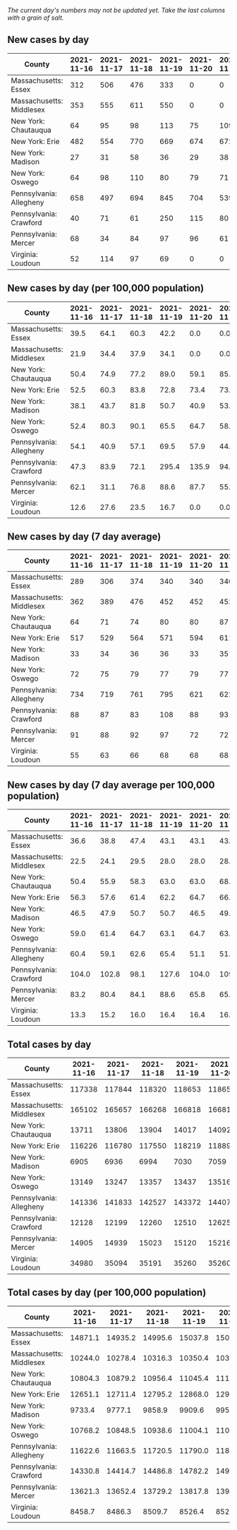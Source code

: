 _The current day's numbers may not be updated yet. Take the last columns with a grain of salt._
## New cases by day

| County | 2021-11-16 | 2021-11-17 | 2021-11-18 | 2021-11-19 | 2021-11-20 | 2021-11-21 | 2021-11-22 |
| --- | --- | --- | --- | --- | --- | --- | --- |
| Massachusetts: Essex | 312 | 506 | 476 | 333 | 0 | 0 |  |
| Massachusetts: Middlesex | 353 | 555 | 611 | 550 | 0 | 0 |  |
| New York: Chautauqua | 64 | 95 | 98 | 113 | 75 | 109 |  |
| New York: Erie | 482 | 554 | 770 | 669 | 674 | 672 |  |
| New York: Madison | 27 | 31 | 58 | 36 | 29 | 38 |  |
| New York: Oswego | 64 | 98 | 110 | 80 | 79 | 71 |  |
| Pennsylvania: Allegheny | 658 | 497 | 694 | 845 | 704 | 539 |  |
| Pennsylvania: Crawford | 40 | 71 | 61 | 250 | 115 | 80 |  |
| Pennsylvania: Mercer | 68 | 34 | 84 | 97 | 96 | 61 |  |
| Virginia: Loudoun | 52 | 114 | 97 | 69 | 0 | 0 |  |

## New cases by day (per 100,000 population)

| County | 2021-11-16 | 2021-11-17 | 2021-11-18 | 2021-11-19 | 2021-11-20 | 2021-11-21 | 2021-11-22 |
| --- | --- | --- | --- | --- | --- | --- | --- |
| Massachusetts: Essex | 39.5 | 64.1 | 60.3 | 42.2 | 0.0 | 0.0 |  |
| Massachusetts: Middlesex | 21.9 | 34.4 | 37.9 | 34.1 | 0.0 | 0.0 |  |
| New York: Chautauqua | 50.4 | 74.9 | 77.2 | 89.0 | 59.1 | 85.9 |  |
| New York: Erie | 52.5 | 60.3 | 83.8 | 72.8 | 73.4 | 73.1 |  |
| New York: Madison | 38.1 | 43.7 | 81.8 | 50.7 | 40.9 | 53.6 |  |
| New York: Oswego | 52.4 | 80.3 | 90.1 | 65.5 | 64.7 | 58.1 |  |
| Pennsylvania: Allegheny | 54.1 | 40.9 | 57.1 | 69.5 | 57.9 | 44.3 |  |
| Pennsylvania: Crawford | 47.3 | 83.9 | 72.1 | 295.4 | 135.9 | 94.5 |  |
| Pennsylvania: Mercer | 62.1 | 31.1 | 76.8 | 88.6 | 87.7 | 55.7 |  |
| Virginia: Loudoun | 12.6 | 27.6 | 23.5 | 16.7 | 0.0 | 0.0 |  |

## New cases by day (7 day average)

| County | 2021-11-16 | 2021-11-17 | 2021-11-18 | 2021-11-19 | 2021-11-20 | 2021-11-21 | 2021-11-22 |
| --- | --- | --- | --- | --- | --- | --- | --- |
| Massachusetts: Essex | 289 | 306 | 374 | 340 | 340 | 340 |  |
| Massachusetts: Middlesex | 362 | 389 | 476 | 452 | 452 | 452 |  |
| New York: Chautauqua | 64 | 71 | 74 | 80 | 80 | 87 |  |
| New York: Erie | 517 | 529 | 564 | 571 | 594 | 611 |  |
| New York: Madison | 33 | 34 | 36 | 36 | 33 | 35 |  |
| New York: Oswego | 72 | 75 | 79 | 77 | 79 | 77 |  |
| Pennsylvania: Allegheny | 734 | 719 | 761 | 795 | 621 | 622 |  |
| Pennsylvania: Crawford | 88 | 87 | 83 | 108 | 88 | 93 |  |
| Pennsylvania: Mercer | 91 | 88 | 92 | 97 | 72 | 72 |  |
| Virginia: Loudoun | 55 | 63 | 66 | 68 | 68 | 68 |  |

## New cases by day (7 day average per 100,000 population)

| County | 2021-11-16 | 2021-11-17 | 2021-11-18 | 2021-11-19 | 2021-11-20 | 2021-11-21 | 2021-11-22 |
| --- | --- | --- | --- | --- | --- | --- | --- |
| Massachusetts: Essex | 36.6 | 38.8 | 47.4 | 43.1 | 43.1 | 43.1 |  |
| Massachusetts: Middlesex | 22.5 | 24.1 | 29.5 | 28.0 | 28.0 | 28.0 |  |
| New York: Chautauqua | 50.4 | 55.9 | 58.3 | 63.0 | 63.0 | 68.6 |  |
| New York: Erie | 56.3 | 57.6 | 61.4 | 62.2 | 64.7 | 66.5 |  |
| New York: Madison | 46.5 | 47.9 | 50.7 | 50.7 | 46.5 | 49.3 |  |
| New York: Oswego | 59.0 | 61.4 | 64.7 | 63.1 | 64.7 | 63.1 |  |
| Pennsylvania: Allegheny | 60.4 | 59.1 | 62.6 | 65.4 | 51.1 | 51.1 |  |
| Pennsylvania: Crawford | 104.0 | 102.8 | 98.1 | 127.6 | 104.0 | 109.9 |  |
| Pennsylvania: Mercer | 83.2 | 80.4 | 84.1 | 88.6 | 65.8 | 65.8 |  |
| Virginia: Loudoun | 13.3 | 15.2 | 16.0 | 16.4 | 16.4 | 16.4 |  |

## Total cases by day

| County | 2021-11-16 | 2021-11-17 | 2021-11-18 | 2021-11-19 | 2021-11-20 | 2021-11-21 | 2021-11-22 |
| --- | --- | --- | --- | --- | --- | --- | --- |
| Massachusetts: Essex | 117338 | 117844 | 118320 | 118653 | 118653 | 118653 |  |
| Massachusetts: Middlesex | 165102 | 165657 | 166268 | 166818 | 166818 | 166818 |  |
| New York: Chautauqua | 13711 | 13806 | 13904 | 14017 | 14092 | 14201 |  |
| New York: Erie | 116226 | 116780 | 117550 | 118219 | 118893 | 119565 |  |
| New York: Madison | 6905 | 6936 | 6994 | 7030 | 7059 | 7097 |  |
| New York: Oswego | 13149 | 13247 | 13357 | 13437 | 13516 | 13587 |  |
| Pennsylvania: Allegheny | 141336 | 141833 | 142527 | 143372 | 144076 | 144615 |  |
| Pennsylvania: Crawford | 12128 | 12199 | 12260 | 12510 | 12625 | 12705 |  |
| Pennsylvania: Mercer | 14905 | 14939 | 15023 | 15120 | 15216 | 15277 |  |
| Virginia: Loudoun | 34980 | 35094 | 35191 | 35260 | 35260 | 35260 |  |

## Total cases by day (per 100,000 population)

| County | 2021-11-16 | 2021-11-17 | 2021-11-18 | 2021-11-19 | 2021-11-20 | 2021-11-21 | 2021-11-22 |
| --- | --- | --- | --- | --- | --- | --- | --- |
| Massachusetts: Essex | 14871.1 | 14935.2 | 14995.6 | 15037.8 | 15037.8 | 15037.8 |  |
| Massachusetts: Middlesex | 10244.0 | 10278.4 | 10316.3 | 10350.4 | 10350.4 | 10350.4 |  |
| New York: Chautauqua | 10804.3 | 10879.2 | 10956.4 | 11045.4 | 11104.5 | 11190.4 |  |
| New York: Erie | 12651.1 | 12711.4 | 12795.2 | 12868.0 | 12941.4 | 13014.6 |  |
| New York: Madison | 9733.4 | 9777.1 | 9858.9 | 9909.6 | 9950.5 | 10004.1 |  |
| New York: Oswego | 10768.2 | 10848.5 | 10938.6 | 11004.1 | 11068.8 | 11126.9 |  |
| Pennsylvania: Allegheny | 11622.6 | 11663.5 | 11720.5 | 11790.0 | 11847.9 | 11892.2 |  |
| Pennsylvania: Crawford | 14330.8 | 14414.7 | 14486.8 | 14782.2 | 14918.1 | 15012.6 |  |
| Pennsylvania: Mercer | 13621.3 | 13652.4 | 13729.2 | 13817.8 | 13905.5 | 13961.3 |  |
| Virginia: Loudoun | 8458.7 | 8486.3 | 8509.7 | 8526.4 | 8526.4 | 8526.4 |  |
